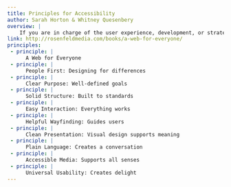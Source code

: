 ```yaml
---
title: Principles for Accessibility
author: Sarah Horton & Whitney Quesenbery
overview: |
    If you are in charge of the user experience, development, or strategy for a web site, A Web for Everyone will help you make your site accessible without sacrificing design or innovation. Rooted in universal design principles, this book provides solutions: practical advice and examples of how to create sites that everyone can use.
link: http://rosenfeldmedia.com/books/a-web-for-everyone/
principles:
 - principle: |
      A Web for Everyone
 - principle: |
      People First: Designing for differences
 - principle: |
      Clear Purpose: Well-defined goals
 - principle: |
      Solid Structure: Built to standards
 - principle: |
      Easy Interaction: Everything works
 - principle: |
      Helpful Wayfinding: Guides users
 - principle: |
      Clean Presentation: Visual design supports meaning
 - principle: |
      Plain Language: Creates a conversation
 - principle: |
      Accessible Media: Supports all senses
 - principle: |
      Universal Usability: Creates delight
---
```

